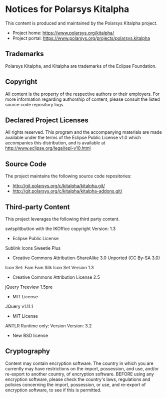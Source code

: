 # Notices for Polarsys Kitalpha

This content is produced and maintained by the Polarsys Kitalpha project.

* Project home: https://www.polarsys.org/kitalpha/
* Project portal: https://www.polarsys.org/projects/polarsys.kitalpha

## Trademarks

Polarsys Kitalpha, and Kitalpha are trademarks of the Eclipse Foundation.

## Copyright

All content is the property of the respective authors or their employers. For
more information regarding authorship of content, please consult the listed
source code repository logs.

## Declared Project Licenses

All rights reserved. This program and the accompanying materials are made 
available under the terms of the Eclipse Public License v1.0 which accompanies 
this distribution, and is available at http://www.eclipse.org/legal/epl-v10.html

## Source Code

The project maintains the following source code repositories:

* http://git.polarsys.org/c/kitalpha/kitalpha.git/
* http://git.polarsys.org/c/kitalpha/kitalpha-addons.git/

## Third-party Content

This project leverages the following third party content.

swtsplitbutton with the IKOffice copyright Version: 1.3

* Eclipse Public License

Sublink Icons Sweetie Plus

* Creative Commons Attribution-ShareAlike 3.0 Unported (CC By-SA 3.0)

Icon Set: Fam Fam Silk Icon Set Version 1.3 

* Creative Commons Attribution License 2.5

jQuery Treeview 1.5pre

* MIT License

JQuery v1.11.1

* MIT License

ANTLR Runtime only: Version Version: 3.2 

* New BSD license

## Cryptography

Content may contain encryption software. The country in which you are currently
may have restrictions on the import, possession, and use, and/or re-export to
another country, of encryption software. BEFORE using any encryption software,
please check the country's laws, regulations and policies concerning the import,
possession, or use, and re-export of encryption software, to see if this is
permitted.